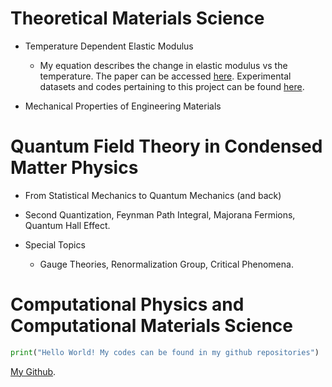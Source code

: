 # Theoretical Materials Science 

- Temperature Dependent Elastic Modulus
  - My equation describes the change in elastic modulus vs the temperature. The paper can be accessed [here](https://www.sciencedirect.com/science/article/abs/pii/S135964621400493X). Experimental datasets and codes pertaining to this project can be found [here](https://github.com/quantizedreza/elastic-modulus-temperature).  
   
- Mechanical Properties of Engineering Materials 

# Quantum Field Theory in Condensed Matter Physics 

 - From Statistical Mechanics to Quantum Mechanics (and back)

 - Second Quantization, Feynman Path Integral, Majorana Fermions, Quantum Hall Effect.
 
 - Special Topics
    - Gauge Theories, Renormalization Group, Critical Phenomena. 


# Computational Physics and Computational Materials Science

```python
print("Hello World! My codes can be found in my github repositories")
```

[My Github](https://github.com/quantizedreza/).
